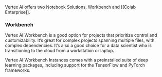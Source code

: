 
Vertex AI offers two Notebook Solutions, Workbench and [[Colab Enterprise]].

### Workbench

Vertex AI Workbench is a good option for projects that prioritize control and customizability. It’s great for complex projects spanning multiple files, with complex dependencies. It’s also a good choice for a data scientist who is transitioning to the cloud from a workstation or laptop.

Vertex AI Workbench Instances comes with a preinstalled suite of deep learning packages, including support for the TensorFlow and PyTorch frameworks.